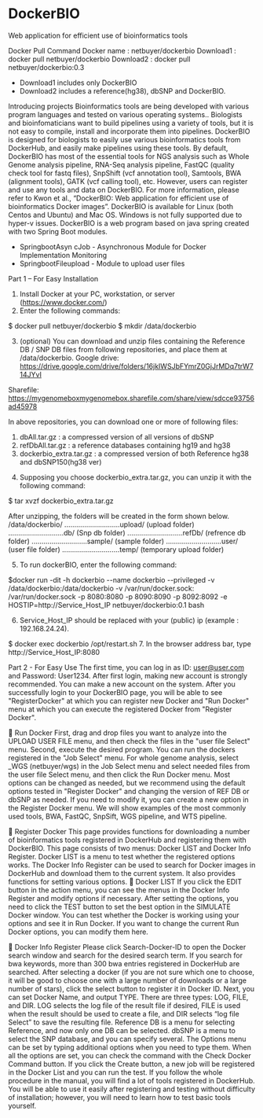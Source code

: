 # DockerBIO
Web application for efficient use of bioinformatics tools


Docker Pull Command
Docker name	: netbuyer/dockerbio
Download1	: docker pull netbuyer/dockerbio
Download2	: docker pull netbuyer/dockerbio:0.3
* Download1 includes only DockerBIO
* Download2 includes a reference(hg38), dbSNP and DockerBIO.


Introducing projects
Bioinformatics tools are being developed with various program languages and tested on various operating systems.. Biologists and bioinfomaticians want to build pipelines using a variety of tools, but it is not easy to compile, install and incorporate them into pipelines. DockerBIO is designed for biologists to easily use various bioinformatics tools from DockerHub, and easily make pipelines using these tools.
By default, DockerBIO has most of the essential tools for NGS analysis such as Whole Genome analysis pipeline, RNA-Seq analysis pipeline, FastQC (quality check tool for fastq files), SnpShift (vcf annotation tool), Samtools, BWA (alignment tools), GATK (vcf calling tool), etc. However, users can register and use any tools and data on DockerBIO. For more information, please refer to Kwon et al., “DockerBIO: Web application for efficient use of bioinformatics Docker images”.
DockerBIO is available for Linux (both Centos and Ubuntu) and Mac OS. Windows is not fully supported due to hyper-v issues.
DockerBIO is a web program based on java spring created with two Spring Boot modules.
-	SpringbootAsyn cJob - Asynchronous Module for Docker Implementation Monitoring
-	SpringbootFileupload - Module to upload user files

Part 1 – For Easy Installation
1.	Install Docker at your PC, workstation, or server (https://www.docker.com/)
2.	Enter the following commands:

  $ docker pull netbuyer/dockerbio
  $ mkdir /data/dockerbio

3.	(optional) You can download and unzip files containing the Reference DB / SNP DB files from following repositories, and place them at /data/dockerbio.
Google drive: https://drive.google.com/drive/folders/16jkIWSJbFYmrZ0GjJrMDq7trW714JYvI

Sharefile: https://mygenomeboxmygenomebox.sharefile.com/share/view/sdcce93756ad45978

In above repositories, you can download one or more of following files:
1) dbAll.tar.gz : a compressed version of all versions of dbSNP
2) refDbAll.tar.gz : a reference databases containing hg19 and hg38
3) dockerbio_extra.tar.gz : a compressed version of both Reference hg38 and dbSNP150(hg38 ver)

4.	Supposing you choose dockerbio_extra.tar.gz, you can unzip it with the following command:

  $ tar xvzf dockerbio_extra.tar.gz

After unzipping, the folders will be created in the form shown below.
/data/dockerbio/
............................upload/ (upload folder)
............................db/ (Snp db folder)
............................refDb/ (refrence db folder)
............................sample/ (sample folder)
............................user/ (user file folder)
.............................temp/ (temporary upload folder)

5.	To run dockerBIO, enter the following command:

$docker run -dit -h dockerbio --name dockerbio --privileged -v /data/dockerbio:/data/dockerbio -v /var/run/docker.sock: /var/run/docker.sock -p 8080:8080 -p 8090:8090 -p 8092:8092 -e HOSTIP=http://Service_Host_IP netbuyer/dockerbio:0.1 bash

6.	Service_Host_IP should be replaced with your (public) ip (example : 192.168.24.24).

$ docker exec dockerbio /opt/restart.sh
7.	In the browser address bar, type http://Service_Host_IP:8080

Part 2 - For Easy Use
The first time, you can log in as ID: user@user.com and Password: User1234. After first login, making new account is strongly recommended. You can make a new account on the system.
After you successfully login to your DockerBIO page, you will be able to see "RegisterDocker" at which you can register new Docker and "Run Docker" menu at which you can execute the registered Docker from "Register Docker".

	Run Docker
First, drag and drop files you want to analyze into the UPLOAD USER FILE menu, and then check the files in the "user file Select" menu.
Second, execute the desired program. You can run the dockers registered in the "Job Select" menu. For whole genome analysis, select _WGS (netbuyer/wgs) in the Job Select menu and select needed files from the user file Select menu, and then click the Run Docker menu.
Most options can be changed as needed, but we recommend using the default options tested in "Register Docker" and changing the version of REF DB or dbSNP as needed. If you need to modify it, you can create a new option in the Register Docker menu. We will show examples of the most commonly used tools, BWA, FastQC, SnpSift, WGS pipeline, and WTS pipeline.


	Register Docker
This page provides functions for downloading a number of bioinformatics tools registered in DockerHub and registering them with DockerBIO. This page consists of two menus: Docker LIST and Docker Info Register. Docker LIST is a menu to test whether the registered options  works. The Docker Info Register can be used to search for Docker images in DockerHub and download them to the current system. It also provides functions for setting various options.
	Docker LIST
If you click the EDIT button in the action menu, you can see the menus in the Docker Info Register and modify options if necessary. After setting the options, you need to click the TEST button to set the best option in the SIMULATE Docker window. You can test whether the Docker is working using your options and see it in Run Docker. If you want to change the current Run Docker options, you can modify them here.

	Docker Info Register
Please click Search-Docker-ID to open the Docker search window and search for the desired search term. If you search for bwa keywords, more than 300 bwa entries registered in DockerHub are searched. After selecting a docker (if you are not sure which one to choose, it will be good to choose one with a large number of downloads or a large number of stars), click the select button to register it in Docker ID.
Next, you can set Docker Name, and output TYPE. There are three types: LOG, FILE, and DIR. LOG selects the log file of the result file if desired, FILE is used when the result should be used to create a file, and DIR selects “log file Select” to save the resulting file.
Reference DB is a menu for selecting Reference, and now only one DB can be selected.
dbSNP is a menu to select the SNP database, and you can specify several.
The Options menu can be set by typing additional options when you need to type them.
When all the options are set, you can check the command with the Check Docker Command button.
If you click the Create button, a new job will be registered in the Docker List and you can run the test.
If you follow the whole procedure in the manual, you will find a lot of tools registered in DockerHub. You will be able to use it easily after registering and testing without difficulty of installation; however, you will need to learn how to test basic tools yourself.
